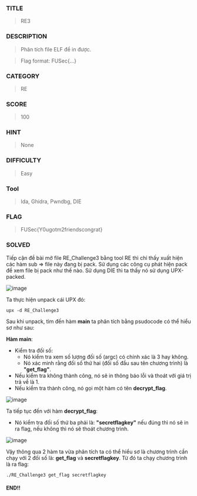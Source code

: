 ### TITLE
>RE3
### DESCRIPTION
> Phân tích file ELF để in được.


> Flag format: FUSec{...}

### CATEGORY
>RE
### SCORE
>100
### HINT
>None
### DIFFICULTY
>Easy

### Tool
> Ida, Ghidra, Pwndbg, DIE
### FLAG
>FUSec{Y0ugotm2friendscongrat}
### SOLVED
Tiếp cận đề bài mở file RE_Challenge3 bằng tool RE thì chỉ thấy xuất hiện các hàm sub => file này đang bị pack. Sử dụng các công cụ phát hiện pack để xem file bị pack như thế nào. Sử dụng DIE thì ta thấy nó sử dụng UPX-packed.

![image](https://github.com/user-attachments/assets/cddf747d-d5b5-4b88-9f2b-1aa7b00ea90f)

Ta thực hiện unpack cái UPX đó:
```
upx -d RE_Challenge3
```
Sau khi unpack, tìm đến hàm __main__ ta phân tích bằng psudocode có thể hiểu sơ như sau:

__Hàm main__:
- Kiểm tra đối số:
  - Nó kiểm tra xem số lượng đối số (argc) có chính xác là 3 hay không.
  - Nó xác minh rằng đối số thứ hai (đối số đầu sau tên chương trình)  là __"get_flag"__.
- Nếu kiểm tra không thành công, nó sẽ in thông báo lỗi và thoát với giá trị trả về là 1.
- Nếu kiểm tra thành công, nó gọi một hàm có tên __decrypt_flag__.

![image](https://github.com/user-attachments/assets/fdaee623-53c3-4c4d-a7f4-5072a64493e9)

Ta tiếp tục đến với hàm __decrypt_flag__:
- Nó kiểm tra đối số thứ ba phải là: __"secretflagkey"__ nếu đúng thì nó sẽ in ra flag, nếu không thì nó sẽ thoát chương trình.

![image](https://github.com/user-attachments/assets/2595c8d2-5869-4b54-8d37-8ee5e138a9d4)

Vậy thông qua 2 hàm ta vừa phân tích ta có thể hiểu sơ là chương trình cần chạy với 2 đối số là: __get_flag__ và __secretflagkey__. Từ đó ta chạy chương trình là ra flag:
```
./RE_Challenge3 get_flag secretflagkey
```
#### END!!
